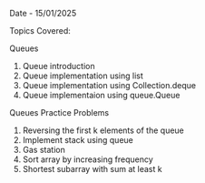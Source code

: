Date - 15/01/2025

Topics Covered:

Queues

1. Queue introduction
2. Queue implementation using list
3. Queue implementation using Collection.deque
4. Queue implementaion using queue.Queue

Queues Practice Problems

1. Reversing the first k elements of the queue
2. Implement stack using queue
3. Gas station
4. Sort array by increasing frequency
5. Shortest subarray with sum at least k
